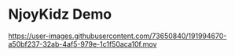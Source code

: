 # NjoyKidz Demo

https://user-images.githubusercontent.com/73650840/191994670-a50bf237-32ab-4af5-979e-1c1f50aca10f.mov

